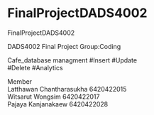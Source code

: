 # FinalProjectDADS4002
FinalProjectDADS4002

DADS4002 Final Project
Group:Coding

Cafe_database managment
#Insert 
#Update  
#Delete
#Analytics 



Member  
Latthawan Chantharasukha 6420422015  
Witsarut Wongsim 6420422017  
Pajaya Kanjanakaew 6420422028
